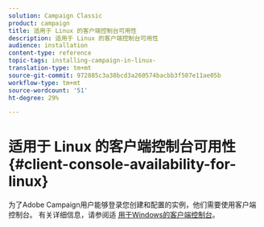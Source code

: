```yaml
---
solution: Campaign Classic
product: campaign
title: 适用于 Linux 的客户端控制台可用性
description: 适用于 Linux 的客户端控制台可用性
audience: installation
content-type: reference
topic-tags: installing-campaign-in-linux-
translation-type: tm+mt
source-git-commit: 972885c3a38bcd3a260574bacbb3f507e11ae05b
workflow-type: tm+mt
source-wordcount: '51'
ht-degree: 29%

---
```



# 适用于 Linux 的客户端控制台可用性{#client-console-availability-for-linux}

为了Adobe Campaign用户能够登录您创建和配置的实例，他们需要使用客户端控制台。 有关详细信息，请参阅适 [用于Windows的客户端控制台](../../installation/using/client-console-availability-for-windows.md)。
